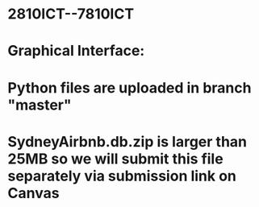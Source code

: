 # 2810ICT--7810ICT

# Graphical Interface: 
# Python files are uploaded in branch "master"
# SydneyAirbnb.db.zip is larger than 25MB so we will submit this file separately via submission link on Canvas
